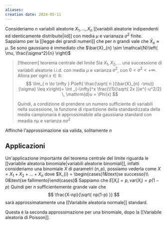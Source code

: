 ```yaml
---
aliases: 
creation date: 2024-05-11
---
```


Consideriamo $n$ variabili aleatorie $X_{1},\dots,X_{n}$ [[variabili aleatorie indipendenti ed identicamente distribuite|iid]] con media $\mu$ e varianaza $\sigma^2$ finite.
Sappiamo per la [[legge dei grandi numeri]] che per $n$ grandi vale che $\bar{X}_{n} \approx \mu$.
Se sono gaussiano è immediato che $\bar{X}_{n} \sim \mathcal{N}\left( \mu, \frac{\sigma^2}{n} \right)$

>[!theorem] teorema centrale del limite
>Sia $X_{1},X_{2},\dots$ una successione di variabili aleatorie i.i.d. con media $\mu$ e varianza $\sigma^2$, con $0 < \sigma^2 < +\infty$. Allora per ogni $x \in \mathbb{R}$:
>$$ \lim_{ n \to \infty }  P\left( \frac{\sqrt{ n }(\bar{X}_{n} -\mu)}{\sigma} \leq x\right)= \int _{-\infty}^x \frac{\!1}{\sqrt{ 2x }}e^{-u^2/2} \, \mathrm{d}u = \Phi(x) $$
>
>Quindi, a condizione di prendere un numero sufficiente di variabili nella sucessione, la funzione di ripartizione della standardizzata della media campionaria è approssimabile alla gaussiana standard con meadia $n \mu$ e varianza $n \sigma^2$

Affinchè l'approssimazione sia valida, solitamente $n$ 
## Applicazioni
Un'applicazione importante del teorema centrale del limite riguarda le [[variabile aleatoria binomiale|variabili aleatorie binomiali]], infatti consideriamo una binomiale $X$ di parametri $(n,p)$, possiamo vederla come
$X = X_{1} + X_{2} + \dots + X_{n}$
dove $X_{i} = \begin{cases}1&\text{se successo}\\ 0&\text{se fallimento}\end{cases}$
Sappiamo che $E[X_{i}] =p, \text{var}(X_{i}) = p(1-p)$
Quindi per $n$ sufficientemente grande vale che 
$$ \frac{X-np}{\sqrt{ np(1-p) }} $$ 
sarà approssimatamente una [[Variabile aleatoria normale]] standard.

Questa è la seconda approssimazione per una binomiale, dopo la [[Variabile aleatoria di Poisson]].